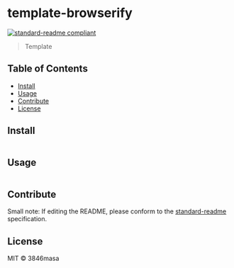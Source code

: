 # template-browserify

[![standard-readme compliant](https://img.shields.io/badge/standard--readme-OK-green.svg?style=flat-square)](https://github.com/RichardLitt/standard-readme)

> Template

## Table of Contents

- [Install](#install)
- [Usage](#usage)
- [Contribute](#contribute)
- [License](#license)

## Install

```
```

## Usage

```
```

## Contribute



Small note: If editing the README, please conform to the [standard-readme](https://github.com/RichardLitt/standard-readme) specification.

## License

MIT © 3846masa
